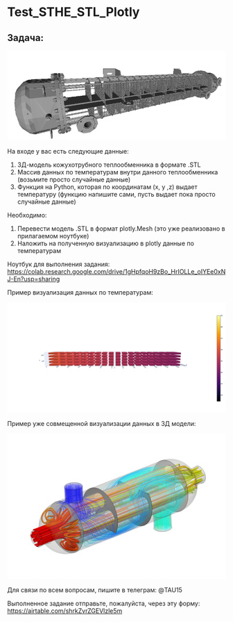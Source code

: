 # Test_STHE_STL_Plotly
Задача:
-------

![alt text](https://github.com/lotus-uems/Test_STHE_STL_Plotly/blob/main/sthe_stl_model_22606154.png)

На входе у вас есть следующие данные:
1. 3Д-модель кожухотрубного теплообменника в формате .STL
2. Массив данных по температурам внутри данного теплообменника (возьмите просто случайные данные)
3. Функция на Python, которая по координатам (x, y ,z) выдает температуру (функцию напишите сами, пусть выдает пока просто случайные данные)

Необходимо:
1. Перевести модель .STL в формат plotly.Mesh (это уже реализовано в прилагаемом ноутбуке)
2. Наложить на полученную визуализацию в plotly данные по температурам

Ноутбук для выполнения задания: https://colab.research.google.com/drive/1gHpfqoH9zBo_HrIOLLe_oIYEe0xNJ-En?usp=sharing

Пример визуализация данных по температурам:

![alt text](https://github.com/lotus-uems/Test_STHE_STL_Plotly/blob/main/22606154_ShellTemps.png) 

Пример уже совмещенной визуализации данных в 3Д модели:

![alt text](https://github.com/lotus-uems/Test_STHE_STL_Plotly/blob/main/heat-exchanger.png) 

Для связи по всем вопросам, пишите в телеграм: @TAU15

Выполненное задание отправьте, пожалуйста, через эту форму: https://airtable.com/shrkZvrZGEVlzle5m
